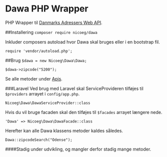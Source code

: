 # Dawa PHP Wrapper
PHP Wrapper til [Danmarks Adressers Web API](http://dawa.aws.dk).

##Installering
`composer require nicoeg/dawa`

Inkluder composers autoload hvor Dawa skal bruges eller i en bootstrap fil.

 `require 'vendor/autoload.php';`

##Brug
`$dawa = new Nicoeg\Dawa\Dawa;`

`$dawa->zipcode("5200");`

Se alle metoder under [Apis](https://github.com/nicoeg/Dawa/tree/master/src/Apis).

###Laravel
Ved brug med Laravel skal ServiceProvideren tilføjes til `$providers` arrayet i `config/app.php`.

`Nicoeg\Dawa\DawaServiceProvider::class`

Hvis du vil bruge facaden skal den tilføjes til `$facades` arrayet længere nede.

`'Dawa' => Nicoeg\Dawa\DawaFacade::class`
 
 Herefter kan alle Dawa klassens metoder kaldes således.
 
`Dawa::zipcodeSearch("Odense");`
 
####Stadig under udvikling, og mangler derfor stadig mange metoder.